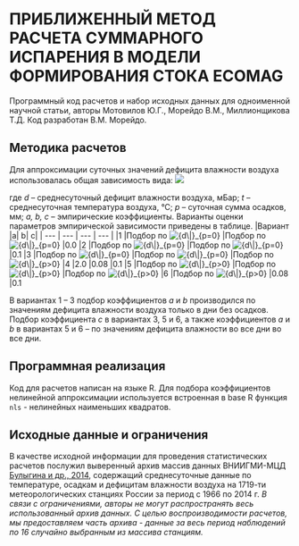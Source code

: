 # ПРИБЛИЖЕННЫЙ МЕТОД РАСЧЕТА СУММАРНОГО ИСПАРЕНИЯ В МОДЕЛИ ФОРМИРОВАНИЯ СТОКА ECOMAG
Программный код расчетов и набор исходных данных для одноименной научной статьи, 
авторы Мотовилов Ю.Г., Морейдо В.М., Миллионщикова Т.Д.
Код разработан В.М. Морейдо.

## Методика расчетов
Для аппроксимации суточных значений дефицита влажности воздуха использовалась общая зависимость вида:
<img src="https://render.githubusercontent.com/render/math?math=d=a*e^{(b*t-c*p)}">

где *d* – среднесуточный дефицит влажности воздуха, мБар; *t* – среднесуточная температура воздуха, °С; *p* – суточная сумма осадков, мм; *a, b, с* – эмпирические коэффициенты. 
Варианты оценки параметров эмпирической зависимости приведены в таблице.
|Вариант	|a|	b|	c|
| --- | --- | --- | --- |
|1	|Подбор по <img src="https://latex.codecogs.com/gif.latex?{d\|}_{p=0}" title="{d\|}_{p=0}" />	|Подбор по <img src="https://latex.codecogs.com/gif.latex?{d\|}_{p=0}" title="{d\|}_{p=0}" />	|0.0
|2	|Подбор по <img src="https://latex.codecogs.com/gif.latex?{d\|}_{p=0}" title="{d\|}_{p=0}" />	|Подбор по <img src="https://latex.codecogs.com/gif.latex?{d\|}_{p=0}" title="{d\|}_{p=0}" /> 	|0.1
|3	|Подбор по <img src="https://latex.codecogs.com/gif.latex?{d\|}_{p=0}" title="{d\|}_{p=0}" />	|Подбор по <img src="https://latex.codecogs.com/gif.latex?{d\|}_{p=0}" title="{d\|}_{p=0}" /> 	|Подбор по <img src="https://latex.codecogs.com/gif.latex?{d\|}_{p>0}" title="{d\|}_{p>0}" />
|4	|2.0	|0.08	|0.1
|5	|Подбор по <img src="https://latex.codecogs.com/gif.latex?{d\|}_{p>0}" title="{d\|}_{p>0}" />	|Подбор по <img src="https://latex.codecogs.com/gif.latex?{d\|}_{p>0}" title="{d\|}_{p>0}" />	|Подбор по <img src="https://latex.codecogs.com/gif.latex?{d\|}_{p>0}" title="{d\|}_{p>0}" />
|6	|Подбор по <img src="https://latex.codecogs.com/gif.latex?{d\|}_{p>0}" title="{d\|}_{p>0}" />	|0.08	|0.1

В вариантах 1 – 3 подбор коэффициентов *a* и *b* производился по значениям дефицита влажности воздуха только в дни без осадков. Подбор коэффициента *c* в вариантах 3, 5 и 6, а также коэффициентов *a* и *b* в вариантах 5 и 6 – по значениям дефицита влажности во все дни во все дни. 

## Программная реализация
Код для расчетов написан на языке R. Для подбора коэффициентов нелинейной аппроксимации используется встроенная в base R функция `nls` - 
нелинейных наименьших квадратов. 

## Исходные данные и ограничения
В качестве исходной информации для проведения статистических расчетов послужил выверенный архив массив данных ВНИИГМИ-МЦД [Булыгина и др., 2014](http://meteo.ru/data/163-basic-parameters#описание-массива-данных), содержащий среднесуточные данные по температуре, осадкам и дефицитам влажности воздуха на 1719-ти метеорологических станциях России за период с 1966 по 2014 г.
*В связи с ограничениями, авторы не могут распространять весь использованный архив данных. С целью воспроизводимости расчетов, мы предоставляем часть архива - данные за весь период наблюдений по 16 случайно выбранным из массива станциям.*

